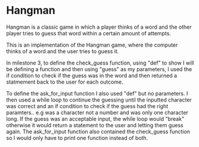 # Hangman
Hangman is a classic game in which a player thinks of a word and the other player tries to guess that word within a certain amount of attempts.

This is an implementation of the Hangman game, where the computer thinks of a word and the user tries to guess it. 

In milestone 3, to define the check_guess function, using "def" to show I will be defining a function and then using "guess" as my parameters, I used the if condition to check if the guess was in the word and then returned a statmement back to the user for each outcome. 

To define the ask_for_input function I also used "def" but no parameters. I then used a while loop to continue the guessing until the inputted character was correct and an if condition to check if the guess had the right paramters.. e.g was a character not a number and was only one character long. If the guess was an acceptable input, the while loop would "break" otherwise it would return a statement to the user and letting them guess again. The ask_for_input function also contained the check_guess function so I would only have to print one function instead of both.
